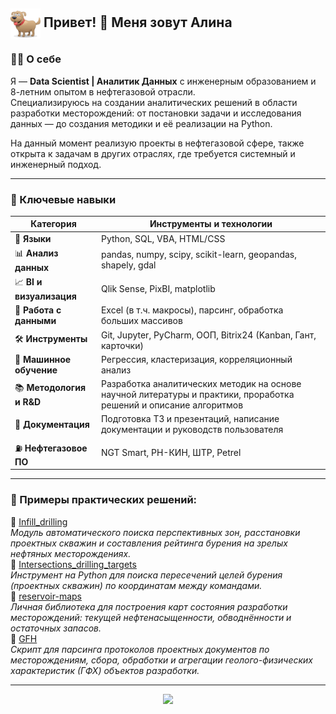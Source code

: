 ## <img src="assets/funny dog.gif" style="height: 50%;  vertical-align: middle;" alt="dog gif"> Привет! 👋 Меня зовут Алина

### 🙋‍♀️ О себе
Я — **Data Scientist | Аналитик Данных** с инженерным образованием и 8-летним опытом в нефтегазовой отрасли.  
Специализируюсь на создании аналитических решений в области разработки месторождений: от постановки задачи и исследования данных
— до создания методики и её реализации на Python.

На данный момент реализую проекты в нефтегазовой сфере, также открыта к задачам в других отраслях, где требуется системный и инженерный подход.

---

### 💼 Ключевые навыки

| Категория                | Инструменты и технологии                                                                                           |
|--------------------------|--------------------------------------------------------------------------------------------------------------------|
| 🐍 **Языки**             | Python, SQL, VBA, HTML/CSS                                                                                         |
| 📊 **Анализ данных**     | pandas, numpy, scipy, scikit-learn, geopandas, shapely, gdal                                                       |
| 📈 **BI и визуализация** | Qlik Sense, PixBI, matplotlib                                                                                      |
| 📂 **Работа с данными**  | Excel (в т.ч. макросы), парсинг, обработка больших массивов                                                        |
| 🛠  **Инструменты**      | Git, Jupyter, PyCharm, ООП,  Bitrix24 (Kanban, Гант, карточки)                                                     |
| 🤖 **Машинное обучение** | Регрессия, кластеризация, корреляционный анализ                                                                    |
| 📚 **Методология и R&D** | Разработка аналитических методик на основе научной литературы и практики, проработка решений и описание алгоритмов |
| 📑 **Документация**      | Подготовка ТЗ и презентаций, написание документации и руководств пользователя                                      |
| ⛽ **Нефтегазовое ПО**    | NGT Smart, РН-КИН, ШТР, Petrel                                                                                     |

---

### 📌 Примеры практических решений:

🔹 [Infill_drilling](https://github.com/Alina-Murzakova/Infill_drilling)  
*Модуль автоматического поиска перспективных зон, расстановки проектных скважин и составления рейтинга бурения на зрелых нефтяных месторождениях.*  
🔹 [Intersections_drilling_targets](https://github.com/Alina-Murzakova/Intersections_drilling_targets)  
*Инструмент на Python для поиска пересечений целей бурения (проектных скважин) по координатам между командами.*  
🔹 [reservoir-maps](https://github.com/Alina-Murzakova/reservoir-maps)  
*Личная библиотека для построения карт состояния разработки месторождений: текущей нефтенасыщенности, обводнённости и остаточных запасов.*  
🔹 [GFH](https://github.com/Alina-Murzakova/GFH)  
*Скрипт для парсинга протоколов проектных документов по месторождениям, сбора, обработки и агрегации геолого-физических характеристик (ГФХ) объектов разработки.*  

---

<p align="center">
  <img src="https://github-readme-stats.vercel.app/api?username=Alina-Murzakova&show_icons=true&theme=dracula&rank_icon=github" />
</p>
